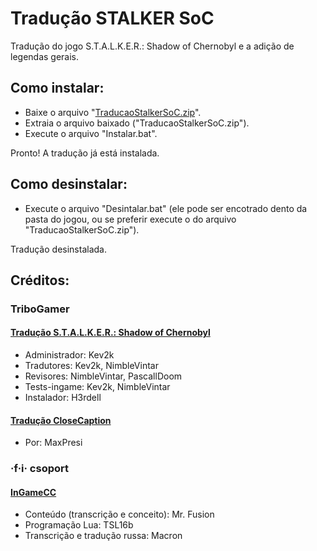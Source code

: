 # Tradução STALKER SoC
Tradução do jogo S.T.A.L.K.E.R.: Shadow of Chernobyl e a adição de legendas gerais.

## Como instalar:
* Baixe o arquivo "[TraducaoStalkerSoC.zip](https://github.com/KaioHSG/TraducaoStalkerSoC/releases)".
* Extraia o arquivo baixado ("TraducaoStalkerSoC.zip").
* Execute o arquivo "Instalar.bat".

Pronto! A tradução já está instalada.

## Como desinstalar:
* Execute o arquivo "Desintalar.bat" (ele pode ser encotrado dento da pasta do jogou, ou se preferir execute o do arquivo "TraducaoStalkerSoC.zip").

Tradução desinstalada.

## Créditos:
### TriboGamer
#### [Tradução S.T.A.L.K.E.R.: Shadow of Chernobyl](https://tribogamer.com/traducoes/404_traducao-do-s-t-a-l-k-e-r-shadow-of-chernobyl-para-portugues-do-brasil.html)

* Administrador: Kev2k
* Tradutores: Kev2k, NimbleVintar
* Revisores: NimbleVintar, PascallDoom
* Tests-ingame: Kev2k, NimbleVintar
* Instalador:  H3rdell

#### [Tradução CloseCaption](https://tribogamer.com/downloads/1818_baixar-closecaption-e-legendas-ingame-pt-br-s-t-a-l-k-e-r-shadow-of-chernobyl.html)

* Por: MaxPresi

### ·f·i· csoport
#### [InGameCC](http://stalker.kincsvadasz.hu)

* Conteúdo (transcrição e conceito): Mr. Fusion
* Programação Lua: TSL16b
* Transcrição e tradução russa: Macron
